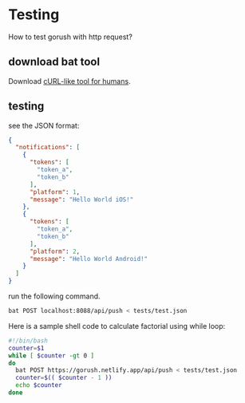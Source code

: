 # Testing

How to test gorush with http request?

## download bat tool

Download [cURL-like tool for humans](https://github.com/astaxie/bat).

## testing

see the JSON format:

```json
{
  "notifications": [
    {
      "tokens": [
        "token_a",
        "token_b"
      ],
      "platform": 1,
      "message": "Hello World iOS!"
    },
    {
      "tokens": [
        "token_a",
        "token_b"
      ],
      "platform": 2,
      "message": "Hello World Android!"
    }
  ]
}
```

run the following command.

```sh
bat POST localhost:8088/api/push < tests/test.json
```

Here is a sample shell code to calculate factorial using while loop:

```sh
#!/bin/bash
counter=$1
while [ $counter -gt 0 ]
do
  bat POST https://gorush.netlify.app/api/push < tests/test.json
  counter=$(( $counter - 1 ))
  echo $counter
done
```
